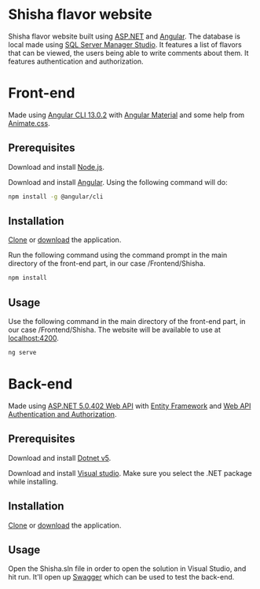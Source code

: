 # Shisha flavor website
Shisha flavor website built using [ASP.NET](https://dotnet.microsoft.com/en-us/apps/aspnet) and [Angular](https://angular.io/). The database is local made using
[SQL Server Manager Studio](https://docs.microsoft.com/en-us/sql/ssms/download-sql-server-management-studio-ssms?view=sql-server-ver15). It features a list of flavors
that can be viewed, the users being able to write comments about them. It features authentication and authorization.



# Front-end
Made using [Angular CLI 13.0.2](https://www.npmjs.com/package/@angular/cli/v/13.0.2) with [Angular Material](https://material.angular.io/) and some help from
[Animate.css](https://animate.style/).

## Prerequisites
Download and install [Node.js](https://nodejs.org/en/download/).

Download and install [Angular](https://angular.io/guide/setup-local). Using the following command will do:

```bash
npm install -g @angular/cli
```

## Installation
[Clone](https://docs.github.com/en/repositories/creating-and-managing-repositories/cloning-a-repository) or [download](https://www.itprotoday.com/development-techniques-and-management/how-do-i-download-files-github) the application.

Run the following command using the command prompt in the main directory of the front-end part, in our case /Frontend/Shisha.

```bash
npm install
```

## Usage
Use the following command in the main directory of the front-end part, in our case /Frontend/Shisha. The website will be available to use at [localhost:4200](http://localhost:4200/).

```bash
ng serve
```


# Back-end
Made using [ASP.NET 5.0.402 Web API](https://dotnet.microsoft.com/en-us/apps/aspnet) with [Entity Framework](https://docs.microsoft.com/en-us/ef/) and [Web API Authentication and Authorization](https://docs.microsoft.com/en-us/aspnet/web-api/overview/security/authentication-and-authorization-in-aspnet-web-api).

## Prerequisites
Download and install [Dotnet v5](https://dotnet.microsoft.com/en-us/download/dotnet/5.0).

Download and install [Visual studio](https://visualstudio.microsoft.com/). Make sure you select the .NET package while installing.

## Installation
[Clone](https://docs.github.com/en/repositories/creating-and-managing-repositories/cloning-a-repository) or [download](https://www.itprotoday.com/development-techniques-and-management/how-do-i-download-files-github) the application.

## Usage
Open the Shisha.sln file in order to open the solution in Visual Studio, and hit run. It'll open up [Swagger](https://swagger.io/) which can be used to test the back-end.
